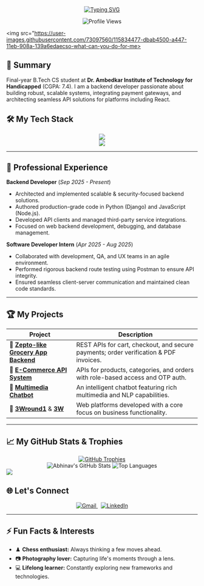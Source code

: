 <div align="center">
  <a href="https://git.io/typing-svg">
    <img src="https://readme-typing-svg.vercel.app/?font=Fira+Code&weight=700&size=30&pause=1000&color=61DAFB&center=true&vCenter=true&width=650&multiline=true&duration=4000&lines=Hi+there,+I'm+Abhinav+Vishwakarma+👋;A+Passionate+Backend+Developer;Turning+Ideas+into+Scalable+Systems." alt="Typing SVG" />
  </a>
</div>

<p align="center">
  <img src="https://komarev.com/ghpvc/?username=Abhinav-vishwkarmaa&label=PROFILE+VIEWS&color=0e75b6&style=for-the-badge" alt="Profile Views"/>
</p>

<img src="https://user-images.githubusercontent.com/73097560/115834477-dbab4500-a447-11eb-908a-139a6edaecso-what-can-you-do-for-me>

## 🚀 Summary

Final-year B.Tech CS student at **Dr. Ambedkar Institute of Technology for Handicapped** (CGPA: 7.4). I am a backend developer passionate about building robust, scalable systems, integrating payment gateways, and architecting seamless API solutions for platforms including React.

## 🛠️ My Tech Stack

<p align="center">
  <a href="https://skillicons.dev">
    <img src="https://skillicons.dev/icons?i=js,nodejs,express,react,python,django&theme=dark" />
    <br>
    <img src="https://skillicons.dev/icons?i=mysql,mongodb,aws,git,postman,vscode&theme=dark" />
  </a>
</p>

---

## 💼 Professional Experience

**Backend Developer** (_Sep 2025 - Present_)
- Architected and implemented scalable & security-focused backend solutions.
- Authored production-grade code in Python (Django) and JavaScript (Node.js).
- Developed API clients and managed third-party service integrations.
- Focused on web backend development, debugging, and database management.

**Software Developer Intern** (_Apr 2025 - Aug 2025_)
- Collaborated with development, QA, and UX teams in an agile environment.
- Performed rigorous backend route testing using Postman to ensure API integrity.
- Ensured seamless client-server communication and maintained clean code standards.

---

## 🏆 My Projects

| Project                                                                             | Description                                                                     |
| ----------------------------------------------------------------------------------- | ------------------------------------------------------------------------------- |
| 🛒 **[Zepto-like Grocery App Backend](https://github.com/rajendra180188/atozkirana)** | REST APIs for cart, checkout, and secure payments; order verification & PDF invoices.  |
| 🏬 **[E-Commerce API System](https://github.com/jpl-it-solution/api-ilb-mart)** | APIs for products, categories, and orders with role-based access and OTP auth.    |
| 🤖 **[Multimedia Chatbot](https://github.com/Abhinav-vishwkarmaa/multimedia-chatbot)** | An intelligent chatbot featuring rich multimedia and NLP capabilities.          |
| 💼 **[3Wround1](https://github.com/Abhinav-vishwkarmaa/3Wround1)** & **[3W](https://github.com/Abhinav-vishwkarmaa/3W)** | Web platforms developed with a core focus on business functionality.          |

---

## 📈 My GitHub Stats & Trophies

<div align="center">
  <a href="https://github.com/ryo-ma/github-profile-trophy">
    <img src="https://github-profile-trophy.vercel.app/?username=Abhinav-vishwkarmaa&theme=radical&no-frame=true&no-bg=true&margin-w=4" alt="GitHub Trophies" />
  </a>
  <br>
  <img src="https://github-readme-stats.vercel.app/api?username=Abhinav-vishwkarmaa&show_icons=true&hide_border=true&count_private=true&theme=radical" alt="Abhinav's GitHub Stats" />
  <img src="https://github-readme-stats.vercel.app/api/top-langs/?username=Abhinav-vishwkarmaa&layout=compact&hide_border=true&theme=radical" alt="Top Languages" />
</div>

<img src="https://user-images.githubusercontent.com/73097560/115834477-dbab4500-a447-11eb-908a-139a6edaec5c.gif">

## 🌐 Let's Connect

<p align="center">
  <a href="mailto:abhinavvishwkarmaa52@gmail.com">
    <img src="https://img.shields.io/badge/Gmail-D14836?style=for-the-badge&logo=gmail&logoColor=white" alt="Gmail"/>
  </a>
  &nbsp;
  <a href="#"> <img src="https://img.shields.io/badge/LinkedIn-0077B5?style=for-the-badge&logo=linkedin&logoColor=white" alt="LinkedIn"/>
  </a>
</p>

---

## ⚡ Fun Facts & Interests

- ♟️ **Chess enthusiast:** Always thinking a few moves ahead.
- 📷 **Photography lover:** Capturing life's moments through a lens.
- 💻 **Lifelong learner:** Constantly exploring new frameworks and technologies.
